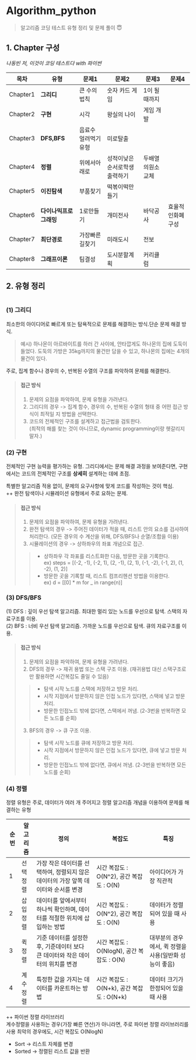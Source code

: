 # Algorithm_python
> 알고리즘 코딩 테스트 유형 정리 및 문제 풀이 😇  

## 1. Chapter 구성
*나동빈 저, 이것이 코딩 테스트다 with 파이썬*

|목차|유형|문제1|문제2|문제3|문제4|
|------|---|---|---|---|---|
|Chapter1|**그리디**|큰 수의 법칙|숫자 카드 게임|1이 될 때까지|
|Chapter2|**구현**|시각|왕실의 나이|게임 개발|
|Chapter3|**DFS,BFS**|음료수 얼려먹기 유형|미로탈출|
|Chapter4|**정렬**|위에서아래로|성적이낮은순서로학생출력하기|두배열의원소교체|
|Chapter5|**이진탐색**|부품찾기|떡볶이떡만들기|
|Chapter6|**다이나믹프로그래밍**|1로만들기|개미전사|바닥공사|효율적인화폐구성|
|Chapter7|**최단경로**|가장빠른길찾기|미래도시|전보|
|Chapter8|**그래프이론**|팀결성|도시분할계획|커리큘럼|

## 2. 유형 정리
#
### (1) 그리디
최소한의 아이디어로 빠르게 또는 탐욕적으로 문제를 해결하는 방식.단순 문제 해결 방식.  
> 예시) 하나몬이 아르바이트를 하러 간 사이에, 안타깝게도 하나몬의 집에 도둑이 들었다.
도둑의 가방은 35kg까지의 물건만 담을 수 있고, 하나몬의 집에는 4개의 물건이 있다.

주로, 집계 함수나 경우의 수, 반복된 수열의 구조를 파악하여 문제를 해결한다.
> #### 접근 방식
> 1. 문제의 요점을 파악하여, 문제 유형을 가려낸다.
> 2. 그리디의 경우 -> 집계 함수, 경우의 수, 반복된 수열의 형태 중 어떤 접근 방식이 최적일 지 방법을 선택한다.
> 3. 코드의 전체적인 구조를 설계하고 접근법을 검토한다.  
     (최적의 해를 찾는 것이 아니므로, dynamic programming이랑 헷갈리지 말자.)

### (2) 구현
전체적인 구현 능력을 평가하는 유형. 그리디에서는 문제 해결 과정을 보여준다면, 구현에서는 코드의 전체적인 구조를 **상세히** 설계하는 데에 초점.  

특별한 알고리즘 적용 없이, 문제의 요구사항에 맞게 코드를 작성하는 것이 핵심.  
++ 완전 탐색이나 시뮬레이션 유형에서 주로 요하는 문제.

> #### 접근 방식
> 1. 문제의 요점을 파악하여, 문제 유형을 가려낸다.
> 2. 완전 탐색의 경우 -> 주어진 데이터가 적을 때, 리스트 안의 요소를 검사하여 처리한다. (모든 경우의 수 계산을 위해, DFS/BFS나 순열/조합을 이용)  
> 3. 시뮬레이션의 경우 -> 상하좌우의 좌표 개념으로 접근.
> > - 상하좌우 각 좌표를 리스트화한 다음, 방문한 곳을 기록한다.  
> ex) steps = [(-2, -1), (-2, 1), (2, -1), (2, 1), (-1, -2), (-1, 2), (1, -2), (1, 2)]  
> > - 방문한 곳을 기록할 때, 리스트 컴프리헨션 방법을 이용한다.  
> ex)  d = [[0] * m for _ in range(n)]

### (3) DFS/BFS
(1) DFS : 깊이 우선 탐색 알고리즘. 최대한 멀리 있는 노드를 우선으로 탐색. 스택의 자료구조를 이용.  
(2) BFS : 너비 우선 탐색 알고리즘. 가까운 노드를 우선으로 탐색. 큐의 자료구조를 이용.  

> #### 접근 방식  
> 1. 문제의 요점을 파악하여, 문제 유형을 가려낸다.
> 2. DFS의 경우 -> 재귀 용법 또는 스택 구조 이용. (재귀용법 대신 스택구조로만 활용하면 시간복잡도 줄일 수 있음)
> > - 탐색 시작 노드를 스택에 저장하고 방문 처리.  
> > - 시작 지점에서 방문하지 않은 인접 노드가 있다면, 스택에 넣고 방문 처리.  
> > - 방문한 인접노드 밖에 없다면, 스택에서 꺼냄. (2-3번을 반복하면 모든 노드를 순회)  
> 3. BFS의 경우 -> 큐 구조 이용.
> > - 탐색 시작 노드를 큐에 저장하고 방문 처리.
> > - 시작 지점에서 방문하지 않은 인접 노드가 있다면, 큐에 넣고 방문 처리.
> > - 방문한 인접노드 밖에 없다면, 큐에서 꺼냄. (2-3번을 반복하면 모든 노드를 순회)

### (4) 정렬
정렬 유형은 주로, 데이터가 여러 개 주어지고 정렬 알고리즘 개념을 이용하여 문제를 해결하는 유형

|순번|알고리즘|정의|복잡도|특징|
|---|---|---|---|---|
|1|선택정렬|가장 작은 데이터를 선택하여, 정렬되지 않은 데이터의 가장 앞쪽 데이터와 순서를 변경|시간 복잡도 : O(N^2), 공간 복잡도 : O(N)|아이디어가 가장 직관적|
|2|삽입정렬|데이터를 앞에서부터 하나씩 확인하며, 데이터를 적절한 위치에 삽입하는 방법|시간 복잡도 : O(N^2), 공간 복잡도 : O(N)|데이터가 정렬되어 있을 때 사용|
|3|퀵정렬|기준 데이터를 설정한 후, 기준데이터 보다 큰 데이터와 작은 데이터의 위치를 변경|시간 복잡도 : O(NlogN), 공간 복잡도 : O(N)|대부분의 경우에서, 퀵 정렬을 사용(일반화 성능이 좋음)|
|4|계수정렬|특정한 값을 가지는 데이터를 카운트하는 방법|시간 복잡도 : O(N+k), 공간 복잡도 : O(N+k)|데이터 크기가 한정되어 있을 때 사용|

++ 파이썬 정렬 라이브러리  
계수정렬을 사용하는 경우(가장 빠른 연산)가 아니라면, 주로 파이썬 정렬 라이브러리를 사용 
최악의 경우에도, 시간 복잡도 O(NlogN)  
- Sort ->  리스트 자체를 변경  
- Sorted ->  정렬된 리스트 값을 반환